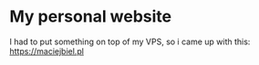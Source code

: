 # My personal website
I had to put something on top of my VPS, so i came up with this: https://maciejbiel.pl